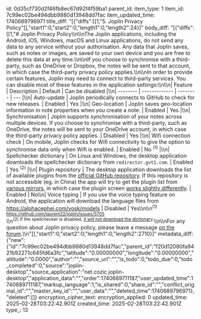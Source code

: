 id: 0d35cf730d2f46fb8ec67d92f4f59ba1
parent_id: 
item_type: 1
item_id: 7c99ec02be494dbb9880d13948dd7fac
item_updated_time: 1740689796971
title_diff: "[{\"diffs\":[[1,\"5. Joplin Privacy Policy\"]],\"start1\":0,\"start2\":0,\"length1\":0,\"length2\":24}]"
body_diff: "[{\"diffs\":[[1,\"# Joplin Privacy Policy\\\n\\\nThe Joplin applications, including the Android, iOS, Windows, macOS and Linux applications, do not send any data to any service without your authorisation. Any data that Joplin saves, such as notes or images, are saved to your own device and you are free to delete this data at any time.\\\n\\\nIf you choose to synchronise with a third-party, such as OneDrive or Dropbox, the notes will be sent to that account, in which case the third-party privacy policy applies.\\\n\\\nIn order to provide certain features, Joplin may need to connect to third-party services. You can disable most of these features in the application settings:\\\n\\\n| Feature  | Description   | Default  | Can be disabled |\\\n| -------- | ------------- | -------- | --- |\\\n| Auto-update | Joplin periodically connects to GitHub to check for new releases. | Enabled | Yes |\\\n| Geo-location | Joplin saves geo-location information in note properties when you create a note. | Enabled | Yes |\\\n| Synchronisation | Joplin supports synchronisation of your notes across multiple devices. If you choose to synchronise with a third-party, such as OneDrive, the notes will be sent to your OneDrive account, in which case the third-party privacy policy applies. | Disabled | Yes |\\\n| Wifi connection check | On mobile, Joplin checks for Wifi connectivity to give the option to synchronise data only when Wifi is enabled. | Enabled | No <sup>(1)</sup> |\\\n| Spellchecker dictionary | On Linux and Windows, the desktop application downloads the spellchecker dictionary from `redirector.gvt1.com`. | Enabled | Yes <sup>(2)</sup> |\\\n| Plugin repository | The desktop application downloads the list of available plugins from the [official GitHub repository](https://github.com/joplin/plugins). If this repository is not accessible (eg. in China) the app will try to get the plugin list from [various mirrors](https://github.com/laurent22/joplin/blob/8ac6017c02017b6efd59f5fcab7e0b07f8d44164/packages/lib/services/plugins/RepositoryApi.ts#L22), in which case the plugin screen [works slightly differently](https://github.com/laurent22/joplin/issues/5161#issuecomment-925226975). | Enabled | No\\\n| Voice typing | If you use the voice typing feature on Android, the application will download the language files from https://alphacephei.com/vosk/models | Disabled | Yes\\\n\\\n<sup>(1) https://github.com/laurent22/joplin/issues/5705</sup><br/>\\\n<sup>(2) If the spellchecker is disabled, [it will not download the dictionary](https://discourse.joplinapp.org/t/new-version-of-joplin-contacting-google-servers-on-startup/23000/40?u=laurent).</sup>\\\n\\\nFor any question about Joplin privacy policy, please leave a message [on the forum](https://discourse.joplinapp.org/).\\\n\"]],\"start1\":0,\"start2\":0,\"length1\":0,\"length2\":2710}]"
metadata_diff: {"new":{"id":"7c99ec02be494dbb9880d13948dd7fac","parent_id":"f20d12080fa9421b92271c645fd6a3fc","latitude":"0.00000000","longitude":"0.00000000","altitude":"0.0000","author":"","source_url":"","is_todo":0,"todo_due":0,"todo_completed":0,"source":"joplin-desktop","source_application":"net.cozic.joplin-desktop","application_data":"","order":1740689711187,"user_updated_time":1740689711187,"markup_language":1,"is_shared":0,"share_id":"","conflict_original_id":"","master_key_id":"","user_data":"","deleted_time":1740689796971},"deleted":[]}
encryption_cipher_text: 
encryption_applied: 0
updated_time: 2025-02-28T03:22:42.901Z
created_time: 2025-02-28T03:22:42.901Z
type_: 13